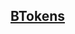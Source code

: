 ## <a href="https://github.com/BendDAO/bend-lending-protocol/blob/main/contracts/protocol/BToken.sol">BTokens</a>
